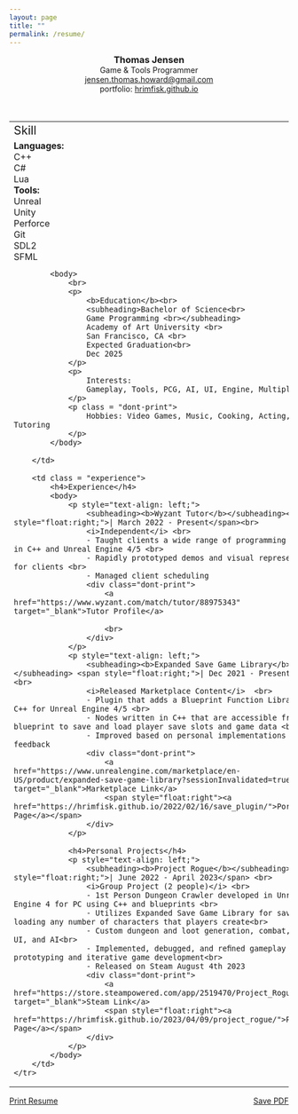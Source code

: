 ```yaml
---
layout: page
title: ""
permalink: /resume/
---
```


<!--<object data="/assets/resume.pdf" width="100%" height="600"></object>-->
<style>
h3
{
    margin: 0px;
}
h4
{
    text-align: center;
}
.skill
{
    font-size: 16pt;
    margin-bottom: 5px;
}
table.skill
{
    border: 0px solid black;
}
td.experience
{
    padding-left: 10px;
}
table, th, td {
    border: 0px solid black;
    vertical-align: top;
}
subheading
{
}
name
{
    font-size: 18pt;
}
</style>
<center>
<h3>Thomas Jensen</h3>
Game & Tools Programmer
<br>
<a href="mailto: jensen.thomas.howard@gmail.com">jensen.thomas.howard@gmail.com</a>
<br>
portfolio: <a href="https://hrimfisk.github.io/">hrimfisk.github.io</a>
<br>
<br>
<br>
</center>
<!--
<p style="text-align: left">
    <name>Thomas Jensen</name>
    <span style="float: right">
        
    </span>
<br>
    Game & Tools Programmer
    <span style="float: right">    
        
    </span>
</p>
-->

<table style="width:100%">
    <tr>
        <td style="width: 26%; border-right: 1px solid green"> <!-- 35 is the minimum for the left column. it will not shrink any more -->
            <div class="skill">Skill</div>
            <subheading><b>Languages:</b></subheading> <br>
            C++ <br>
            C# <br>
            Lua <br>
            <subheading><b>Tools:</b></subheading> <br>
            Unreal <br> 
            Unity <br>
            Perforce <br>
            Git <br>
            SDL2 <br>
            SFML <br>

            <body>
                <br>
                <p>
                    <b>Education</b><br>
                    <subheading>Bachelor of Science<br>
                    Game Programming <br></subheading>
                    Academy of Art University <br>
                    San Francisco, CA <br>
                    Expected Graduation<br>
                    Dec 2025
                </p>
                <p> 
                    Interests:
                    Gameplay, Tools, PCG, AI, UI, Engine, Multiplayer
                </p>
                <p class = "dont-print">
                    Hobbies: Video Games, Music, Cooking, Acting, Movies, Tutoring
                </p>
            </body>
        
        </td>

        <td class = "experience">
            <h4>Experience</h4>
            <body>
                <p style="text-align: left;">
                    <subheading><b>Wyzant Tutor</b></subheading><span style="float:right;">| March 2022 - Present</span><br>
                    <i>Independent</i> <br>
                    - Taught clients a wide range of programming concepts in C++ and Unreal Engine 4/5 <br>
                    - Rapidly prototyped demos and visual representations for clients <br>
                    - Managed client scheduling
                    <div class="dont-print">
                        <a href="https://www.wyzant.com/match/tutor/88975343" target="_blank">Tutor Profile</a>

                        <br>
                    </div>
                </p>
                <p style="text-align: left;">
                    <subheading><b>Expanded Save Game Library</b></subheading> <span style="float:right;">| Dec 2021 - Present</span> <br>
                    <i>Released Marketplace Content</i>  <br>
                    - Plugin that adds a Blueprint Function Library in C++ for Unreal Engine 4/5 <br>
                    - Nodes written in C++ that are accessible from any blueprint to save and load player save slots and game data <br>
                    - Improved based on personal implementations and user feedback
                    <div class="dont-print">
                        <a href="https://www.unrealengine.com/marketplace/en-US/product/expanded-save-game-library?sessionInvalidated=true" target="_blank">Marketplace Link</a>
                        <span style="float:right"><a href="https://hrimfisk.github.io/2022/02/16/save_plugin/">Portfolio Page</a></span>
                    </div>
                </p>

                <h4>Personal Projects</h4>
                <p style="text-align: left;">
                    <subheading><b>Project Rogue</b></subheading> <span style="float:right;">| June 2022 - April 2023</span> <br>
                    <i>Group Project (2 people)</i> <br>
                    - 1st Person Dungeon Crawler developed in Unreal Engine 4 for PC using C++ and blueprints <br>
                    - Utilizes Expanded Save Game Library for saving and loading any number of characters that players create<br>
                    - Custom dungeon and loot generation, combat, spells, UI, and AI<br>
                    - Implemented, debugged, and reﬁned gameplay through prototyping and iterative game development<br>
                    - Released on Steam August 4th 2023
                    <div class="dont-print">
                        <a href="https://store.steampowered.com/app/2519470/Project_Rogue/" target="_blank">Steam Link</a>
                        <span style="float:right"><a href="https://hrimfisk.github.io/2023/04/09/project_rogue/">Portfolio Page</a></span>
                    </div>
                </p>
            </body>
        </td>
    </tr>
</table>

<div class="dont-print">
    <p>
        <a href="javascript:window.print();">Print Resume</a>
        <span style="float: right">
            <a href="/assets/Resume.pdf" download>
                    Save PDF
            </a>
        </span>
    </p>
</div>